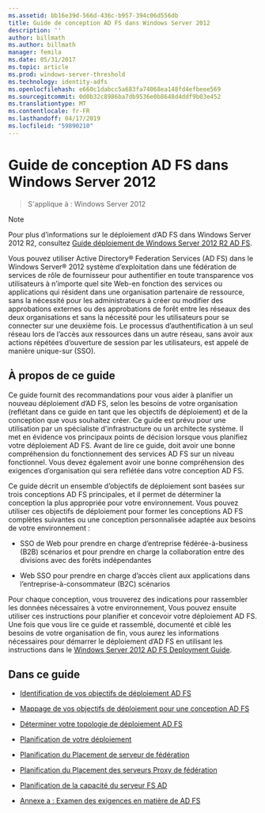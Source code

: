 ```yaml
---
ms.assetid: bb16e39d-566d-436c-b957-394c06d556db
title: Guide de conception AD FS dans Windows Server 2012
description: ''
author: billmath
ms.author: billmath
manager: femila
ms.date: 05/31/2017
ms.topic: article
ms.prod: windows-server-threshold
ms.technology: identity-adfs
ms.openlocfilehash: e660c1dabcc5a683fa74068ea148fd4efbeee569
ms.sourcegitcommit: 0d0b32c8986ba7db9536e0b8648d4ddf9b03e452
ms.translationtype: MT
ms.contentlocale: fr-FR
ms.lasthandoff: 04/17/2019
ms.locfileid: "59890210"
---
```

# <a name="ad-fs-design-guide-in-windows-server-2012"></a>Guide de conception AD FS dans Windows Server 2012

>S'applique à : Windows Server 2012
  
> [!NOTE]  
> Pour plus d’informations sur le déploiement d’AD FS dans Windows Server 2012 R2, consultez [Guide déploiement de Windows Server 2012 R2 AD FS](../../ad-fs/deployment/Windows-Server-2012-R2-AD-FS-Deployment-Guide.md).  
  
Vous pouvez utiliser Active Directory® Federation Services \(AD FS\) dans le Windows Server® 2012 système d’exploitation dans une fédération de services de rôle de fournisseur pour authentifier en toute transparence vos utilisateurs à n’importe quel site Web\-en fonction des services ou applications qui résident dans une organisation partenaire de ressource, sans la nécessité pour les administrateurs à créer ou modifier des approbations externes ou des approbations de forêt entre les réseaux des deux organisations et sans la nécessité pour les utilisateurs pour se connecter sur une deuxième fois. Le processus d’authentification à un seul réseau lors de l’accès aux ressources dans un autre réseau, sans avoir aux actions répétées d’ouverture de session par les utilisateurs, est appelé de manière unique\-sur \(SSO\).  
  
## <a name="about-this-guide"></a>À propos de ce guide  
Ce guide fournit des recommandations pour vous aider à planifier un nouveau déploiement d’AD FS, selon les besoins de votre organisation \(reflétant dans ce guide en tant que les objectifs de déploiement\) et de la conception que vous souhaitez créer. Ce guide est prévu pour une utilisation par un spécialiste d'infrastructure ou un architecte système. Il met en évidence vos principaux points de décision lorsque vous planifiez votre déploiement AD FS. Avant de lire ce guide, doit avoir une bonne compréhension du fonctionnement des services AD FS sur un niveau fonctionnel. Vous devez également avoir une bonne compréhension des exigences d’organisation qui sera reflétée dans votre conception AD FS.  
  
Ce guide décrit un ensemble d’objectifs de déploiement sont basées sur trois conceptions AD FS principales, et il permet de déterminer la conception la plus appropriée pour votre environnement. Vous pouvez utiliser ces objectifs de déploiement pour former les conceptions AD FS complètes suivantes ou une conception personnalisée adaptée aux besoins de votre environnement :  
  
-   SSO de Web pour prendre en charge d’entreprise fédérée\-à\-business \(B2B\) scénarios et pour prendre en charge la collaboration entre des divisions avec des forêts indépendantes  
  
-   Web SSO pour prendre en charge d’accès client aux applications dans l’entreprise\-à\-consommateur \(B2C\) scénarios  
  
Pour chaque conception, vous trouverez des indications pour rassembler les données nécessaires à votre environnement, Vous pouvez ensuite utiliser ces instructions pour planifier et concevoir votre déploiement AD FS. Une fois que vous lire ce guide et rassemblé, documenté et ciblé les besoins de votre organisation de fin, vous aurez les informations nécessaires pour démarrer le déploiement d’AD FS en utilisant les instructions dans le [Windows Server 2012 AD FS Deployment Guide](../../ad-fs/deployment/Windows-Server-2012-AD-FS-Deployment-Guide.md).  
  
## <a name="in-this-guide"></a>Dans ce guide  
  
-   [Identification de vos objectifs de déploiement AD FS](Identifying-Your-AD-FS-Deployment-Goals.md)  
  
-   [Mappage de vos objectifs de déploiement pour une conception AD FS](Mapping-Your-Deployment-Goals-to-an-AD-FS-Design.md)  
  
-   [Déterminer votre topologie de déploiement AD FS](Determine-Your-AD-FS-Deployment-Topology.md)  
  
-   [Planification de votre déploiement](Planning-Your-Deployment.md)  
  
-   [Planification du Placement de serveur de fédération](Planning-Federation-Server-Placement.md)  
  
-   [Planification du Placement des serveurs Proxy de fédération](Planning-Federation-Server-Proxy-Placement.md)  
  
-   [Planification de la capacité du serveur FS AD](Planning-for-AD-FS-Server-Capacity.md)  
  
-   [Annexe a : Examen des exigences en matière de AD FS](Appendix-A--Reviewing-AD-FS-Requirements.md)  
  

